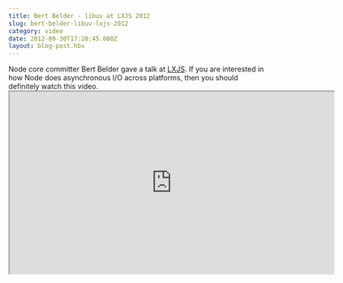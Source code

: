 ```yaml
---
title: Bert Belder - libuv at LXJS 2012
slug: bert-belder-libuv-lxjs-2012
category: video
date: 2012-09-30T17:28:45.000Z
layout: blog-post.hbs
---
```


Node core committer Bert Belder gave a talk at [LXJS](http://2012.lxjs.org/). If you are interested in how Node does asynchronous I/O across platforms, then you should definitely watch this video. <iframe width="640" height="360" src="https://www.youtube.com/embed/nGn60vDSxQ4" allowfullscreen mark="crwd-mark"></iframe>
